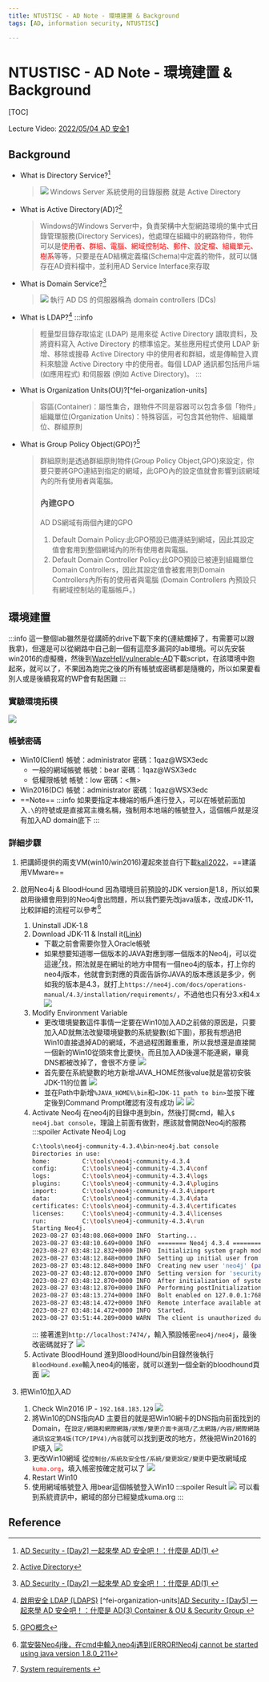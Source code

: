 ```yaml
---
title: NTUSTISC - AD Note - 環境建置 & Background
tags: [AD, information security, NTUSTISC]

---
```


# NTUSTISC - AD Note - 環境建置 & Background
[TOC]

Lecture Video: [2022/05/04 AD 安全1](https://youtu.be/Cv2gNQkDM8Q?si=SycYwgWohlu97dc3)
## Background
* What is Directory Service?[^fei-directory-service]
    > ![](https://i.imgur.com/QVJYCoG.jpg)
    > Windows Server 系統使用的目錄服務 就是 Active Directory
* What is Active Directory(AD)?[^wiki-Active-Directory]
    > Windows的Windows Server中，負責架構中大型網路環境的集中式目錄管理服務(Directory Services)，他處理在組織中的網路物件，物件可以是<font color="FF0000">使用者、群組、電腦、網域控制站、郵件、設定檔、組織單元、樹系</font>等等，只要是在AD結構定義檔(Schema)中定義的物件，就可以儲存在AD資料檔中，並利用AD Service Interface來存取

* What is Domain Service?[^fei-directory-service]
    > ![](https://i.imgur.com/k2ma2Nf.jpg)
    > 執行 AD DS 的伺服器稱為 domain controllers (DCs)
* What is LDAP?[^aws-what-is-ldaps]
    :::info
    > 輕量型目錄存取協定 (LDAP) 是用來從 Active Directory 讀取資料，及將資料寫入 Active Directory 的標準協定。某些應用程式使用 LDAP 新增、移除或搜尋 Active Directory 中的使用者和群組，或是傳輸登入資料來驗證 Active Directory 中的使用者。每個 LDAP 通訊都包括用戶端 (如應用程式) 和伺服器 (例如 Active Directory)。
    :::
* What is Organization Units(OU)?[^fei-organization-units]
    > 容區(Container)：屬性集合，跟物件不同是容器可以包含多個「物件」
    > 組織單位(Organization Units)：特殊容區，可包含其他物件、組織單位、群組原則
* What is Group Policy Object(GPO)?[^upas1030-gpo]
    > 群組原則是透過群組原則物件(Group Policy Object,GPO)來設定，你要只要將GPO連結到指定的網域，此GPO內的設定值就會影響到該網域內的所有使用者與電腦。
    > ### 內建GPO
    > AD DS網域有兩個內建的GPO
    > 1. Default Domain Policy:此GPO預設已備連結到網域，因此其設定值會套用到整個網域內的所有使用者與電腦。
    > 2. Default Domain Controller Policy:此GPO預設已被連到組織單位Domain Controllers，因此其設定值會被套用到Domain Controllers內所有的使用者與電腦
    > (Domain Controllers 內預設只有網域控制站的電腦帳戶。)


## 環境建置
:::info
這一整個lab雖然是從講師的drive下載下來的(連結爛掉了，有需要可以跟我拿)，但還是可以從網路中自己創一個有這麼多漏洞的lab環境。可以先安裝win2016的虛擬機，然後到[WazeHell/vulnerable-AD](https://github.com/WazeHell/vulnerable-AD)下載script，在該環境中跑起來，就可以了，不果因為跑完之後的所有帳號或密碼都是隨機的，所以如果要看別人或是後續我寫的WP會有點困難
:::
### 實驗環境拓樸
![](https://hackmd.io/_uploads/B14swTr62.png)

### 帳號密碼
* Win10(Client)
帳號：administrator
密碼：1qaz@WSX3edc
    * 一般的網域帳號
    帳號：bear
    密碼：1qaz@WSX3edc
    * 低權限帳號
    帳號：low
    密碼：<無>
* Win2016(DC)
帳號：administrator
密碼：1qaz@WSX3edc
* ==Note==
    :::info
    如果要指定本機端的帳戶進行登入，可以在帳號前面加入`.\`的符號或是直接寫主機名稱，強制用本地端的帳號登入，這個帳戶就是沒有加入AD domain底下
    :::

### 詳細步驟
1. 把講師提供的兩支VM(win10/win2016)灌起來並自行下載[kali2022](https://old.kali.org/kali-images/kali-2022.4/)，==建議用VMware==
2. 啟用Neo4j & BloodHound
    因為環境目前預設的JDK version是1.8，所以如果啟用後續會用到的Neo4j會出問題，所以我們要先改java版本，改成JDK-11，比較詳細的流程可以參考[^neo4j-java-error]
    1. Uninstall JDK-1.8
    2. Download JDK-11 & Install it([Link](https://www.oracle.com/tw/java/technologies/javase/jdk11-archive-downloads.html))
        * 下載之前會需要你登入Oracle帳號
        * 如果想要知道哪一個版本的JAVA對應到哪一個版本的Neo4j，可以從這邊[^neo4j-java]找，照法就是在網址的地方中間有一個neo4j的版本，打上你的neo4j版本，他就會到對應的頁面告訴你JAVA的版本應該是多少，例如我的版本是4.3，就打上`https://neo4j.com/docs/operations-manual/4.3/installation/requirements/`，不過他也只有分3.x和4.x
        ![](https://hackmd.io/_uploads/r1_7srupn.png)
    3. Modify Environment Variable
        * 更改環境變數這件事情一定要在Win10加入AD之前做的原因是，只要加入AD就無法改變環境變數的系統變數(如下圖)，那我有想過把Win10直接退掉AD的網域，不過過程困難重重，所以我想還是直接開一個新的Win10從頭來會比要快，而且加入AD後還不能連網，畢竟DNS都被改掉了，會很不方便
        ![](https://hackmd.io/_uploads/rJOVhBda3.png)
        * 首先要在系統變數的地方新增JAVA_HOME然後value就是當初安裝JDK-11的位置
        ![](https://hackmd.io/_uploads/Sy-fTr_a2.png)
        * 並在Path中新增`%JAVA_HOME%\bin`和`<JDK-11 path to bin>`並按下確定後到Command Prompt確認有沒有成功
        ![](https://hackmd.io/_uploads/BkbYTHOp2.png)
        ![](https://hackmd.io/_uploads/Syb-0BOa2.png)
    4. Activate Neo4j
        在neo4j的目錄中進到bin，然後打開cmd，輸入`$ neo4j.bat console`，理論上前面有做對，應該就會開啟Neo4j的服務
        :::spoiler Activate Neo4j Log
        ```bash
        C:\tools\neo4j-community-4.3.4\bin>neo4j.bat console
        Directories in use:
        home:         C:\tools\neo4j-community-4.3.4
        config:       C:\tools\neo4j-community-4.3.4\conf
        logs:         C:\tools\neo4j-community-4.3.4\logs
        plugins:      C:\tools\neo4j-community-4.3.4\plugins
        import:       C:\tools\neo4j-community-4.3.4\import
        data:         C:\tools\neo4j-community-4.3.4\data
        certificates: C:\tools\neo4j-community-4.3.4\certificates
        licenses:     C:\tools\neo4j-community-4.3.4\licenses
        run:          C:\tools\neo4j-community-4.3.4\run
        Starting Neo4j.
        2023-08-27 03:48:08.068+0000 INFO  Starting...
        2023-08-27 03:48:10.649+0000 INFO  ======== Neo4j 4.3.4 ========
        2023-08-27 03:48:12.832+0000 INFO  Initializing system graph model for component 'security-users' with version -1 and status UNINITIALIZED
        2023-08-27 03:48:12.848+0000 INFO  Setting up initial user from defaults: neo4j
        2023-08-27 03:48:12.848+0000 INFO  Creating new user 'neo4j' (passwordChangeRequired=true, suspended=false)
        2023-08-27 03:48:12.870+0000 INFO  Setting version for 'security-users' to 3
        2023-08-27 03:48:12.870+0000 INFO  After initialization of system graph model component 'security-users' have version 3 and status CURRENT
        2023-08-27 03:48:12.870+0000 INFO  Performing postInitialization step for component 'security-users' with version 3 and status CURRENT
        2023-08-27 03:48:13.274+0000 INFO  Bolt enabled on 127.0.0.1:7687.
        2023-08-27 03:48:14.472+0000 INFO  Remote interface available at http://localhost:7474/
        2023-08-27 03:48:14.472+0000 INFO  Started.
        2023-08-27 03:51:44.289+0000 WARN  The client is unauthorized due to authentication failure.
        ```
        :::
        接著進到`http://localhost:7474/`，輸入預設帳密`neo4j/neo4j`，最後改密碼就好了
        ![](https://hackmd.io/_uploads/Syof1Uupn.png)
    5. Activate BloodHound
        進到BloodHound/bin目錄然後執行`BloodHound.exe`輸入neo4j的帳密，就可以進到一個全新的bloodhound頁面
        ![](https://hackmd.io/_uploads/S1O51Idp2.png)

3. 把Win10加入AD
    1. Check Win2016 IP - `192.168.183.129`
        ![](https://hackmd.io/_uploads/SJds2L8p3.png)
    2. 將Win10的DNS指向AD
    主要目的就是把Win10網卡的DNS指向前面找到的Domain，在`設定/網路和網際網路/狀態/變更介面卡選項/乙太網路/內容/網際網路通訊協定第4版(TCP/IPV4)/內容`就可以找到更改的地方，然後把Win2016的IP填入
    ![](https://hackmd.io/_uploads/SkcaAU8T2.png)
    3. 更改Win10網域
    從`控制台/系統及安全性/系統/變更設定/變更`中更改網域成<font color="ff0000">`kuma.org`</font>，填入帳密按確定就可以了
    ![](https://hackmd.io/_uploads/rkJPJD86n.png)
    4. Restart Win10
    5. 使用網域帳號登入
    用bear這個帳號登入Win10
        :::spoiler Result
        ![](https://hackmd.io/_uploads/rktozsvph.png)
        可以看到系統資訊中，網域的部分已經變成kuma.org
        :::

## Reference
[^fei-directory-service]:[AD Security - [Day2] 一起來學 AD 安全吧！：什麼是 AD(1) ](https://ithelp.ithome.com.tw/articles/10292831)
[^wiki-Active-Directory]:[Active Directory](https://zh.wikipedia.org/zh-tw/Active_Directory)
[^aws-what-is-ldaps]:[啟用安全 LDAP (LDAPS)](https://docs.aws.amazon.com/zh_tw/directoryservice/latest/admin-guide/ms_ad_ldap.html)
[^fei-organization-units][AD Security - [Day5] 一起來學 AD 安全吧！：什麼是 AD(3) Container & OU & Security Group ](https://ithelp.ithome.com.tw/articles/10295116)
[^upas1030-gpo]:[GPO概念](https://upas1030.pixnet.net/blog/post/116192137)
[^neo4j-java]:[
System requirements
](https://neo4j.com/docs/operations-manual/4.0/installation/requirements/)
[^neo4j-java-error]:[當安裝Neo4j後，在cmd中輸入neo4j遇到(ERROR!Neo4j cannot be started using java version 1.8.0_211](https://blog.csdn.net/Linsice/article/details/129748823)